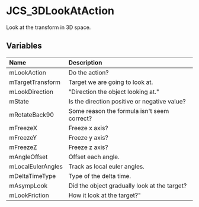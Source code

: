 # JCS_3DLookAtAction

Look at the transform in 3D space.

## Variables

| Name              | Description                                  |
|:------------------|:---------------------------------------------|
| mLookAction       | Do the action?                               |
| mTargetTransform  | Target we are going to look at.              |
| mLookDirection    | "Direction the object looking at."           |
| mState            | Is the direction positive or negative value? |
| mRotateBack90     | Some reason the formula isn't seem correct?  |
| mFreezeX          | Freeze x axis?                               |
| mFreezeY          | Freeze y axis?                               |
| mFreezeZ          | Freeze z axis?                               |
| mAngleOffset      | Offset each angle.                           |
| mLocalEulerAngles | Track as local euler angles.                 |
| mDeltaTimeType    | Type of the delta time.                      |
| mAsympLook        | Did the object gradually look at the target? |
| mLookFriction     | How it look at the target?"                  |
